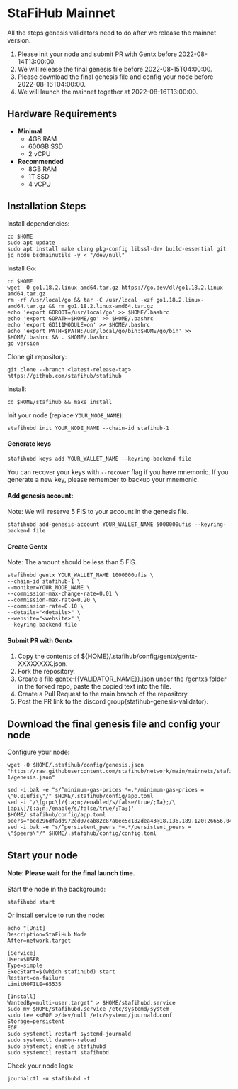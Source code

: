 # StaFiHub Mainnet

All the steps genesis validators need to do after we release the mainnet version.
1. Please init your node and submit PR with Gentx before 2022-08-14T13:00:00.
2. We will release the final genesis file before 2022-08-15T04:00:00.
3. Please download the final genesis file and config your node before 2022-08-16T04:00:00.
4. We will launch the mainnet together at 2022-08-16T13:00:00.

## Hardware Requirements

* **Minimal**
  * 4GB RAM
  * 600GB SSD
  * 2 vCPU
* **Recommended**
  * 8GB RAM
  * 1T SSD
  * 4 vCPU

## Installation Steps

Install dependencies:
```shell
cd $HOME
sudo apt update
sudo apt install make clang pkg-config libssl-dev build-essential git jq ncdu bsdmainutils -y < "/dev/null"
```

Install Go:
```shell
cd $HOME
wget -O go1.18.2.linux-amd64.tar.gz https://go.dev/dl/go1.18.2.linux-amd64.tar.gz
rm -rf /usr/local/go && tar -C /usr/local -xzf go1.18.2.linux-amd64.tar.gz && rm go1.18.2.linux-amd64.tar.gz
echo 'export GOROOT=/usr/local/go' >> $HOME/.bashrc
echo 'export GOPATH=$HOME/go' >> $HOME/.bashrc
echo 'export GO111MODULE=on' >> $HOME/.bashrc
echo 'export PATH=$PATH:/usr/local/go/bin:$HOME/go/bin' >> $HOME/.bashrc && . $HOME/.bashrc
go version
```


Clone git repository:
```shell
git clone --branch <latest-release-tag> https://github.com/stafihub/stafihub
```

Install:
```shell
cd $HOME/stafihub && make install
```

Init your node (replace `YOUR_NODE_NAME`):
```shell
stafihubd init YOUR_NODE_NAME --chain-id stafihub-1
```

#### Generate keys
```shell
stafihubd keys add YOUR_WALLET_NAME --keyring-backend file
```
You can recover your keys with `--recover` flag if you have mnemonic. If you generate a new key, please remember to backup your mnemonic.

#### Add genesis account:
Note: We will reserve 5 FIS to your account in the genesis file.

```
stafihubd add-genesis-account YOUR_WALLET_NAME 5000000ufis --keyring-backend file
```

#### Create Gentx
Note: The amount should be less than 5 FIS.

```
stafihubd gentx YOUR_WALLET_NAME 1000000ufis \
--chain-id stafihub-1 \
--moniker=YOUR_NODE_NAME \
--commission-max-change-rate=0.01 \
--commission-max-rate=0.20 \
--commission-rate=0.10 \
--details="<details>" \
--website="<website>" \
--keyring-backend file
```

#### Submit PR with Gentx
1. Copy the contents of ${HOME}/.stafihub/config/gentx/gentx-XXXXXXXX.json.
2. Fork the repository.
3. Create a file gentx-{{VALIDATOR_NAME}}.json under the /gentxs folder in the forked repo, paste the copied text into the file.
4. Create a Pull Request to the main branch of the repository.
5. Post the PR link to the discord group(stafihub-genesis-validator).


## Download the final genesis file and config your node

Configure your node:
```shell
wget -O $HOME/.stafihub/config/genesis.json "https://raw.githubusercontent.com/stafihub/network/main/mainnets/stafihub-1/genesis.json"

sed -i.bak -e "s/^minimum-gas-prices *=.*/minimum-gas-prices = \"0.01ufis\"/" $HOME/.stafihub/config/app.toml
sed -i '/\[grpc\]/{:a;n;/enabled/s/false/true/;Ta};/\[api\]/{:a;n;/enable/s/false/true/;Ta;}' $HOME/.stafihub/config/app.toml
peers="bed296dfadd972ed07cab82c87a0ee5c182dea43@18.136.189.120:26656,045fe6e054a5abe35f5433bd333f0a1b18aa28cf@45.136.28.11:26656,d35d55635093fddb6de22295c8fe31de98efe6ef@5.161.120.176:26656,20c0b45c47426c51b3187aa5dca82d9900c2fb36@5.161.88.157:26656,70230067eb1e668d2566329e727c72c930e54de3@116.202.30.7:26656,03f3cb61c7c472044c37aeededde2ffe8884fa02@159.69.108.86:26656"
sed -i.bak -e "s/^persistent_peers *=.*/persistent_peers = \"$peers\"/" $HOME/.stafihub/config/config.toml
```


## Start your node
#### Note: Please wait for the final launch time.

Start the node in the background:
```shell
stafihubd start
```


Or install service to run the node:
```shell
echo "[Unit]
Description=StaFiHub Node
After=network.target

[Service]
User=$USER
Type=simple
ExecStart=$(which stafihubd) start
Restart=on-failure
LimitNOFILE=65535

[Install]
WantedBy=multi-user.target" > $HOME/stafihubd.service
sudo mv $HOME/stafihubd.service /etc/systemd/system
sudo tee <<EOF >/dev/null /etc/systemd/journald.conf
Storage=persistent
EOF
sudo systemctl restart systemd-journald
sudo systemctl daemon-reload
sudo systemctl enable stafihubd
sudo systemctl restart stafihubd
```
Check your node logs:
```shell
journalctl -u stafihubd -f
```